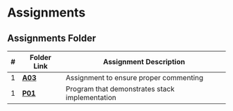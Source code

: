 # Assignments
##  Assignments Folder

|   #   | Folder Link | Assignment Description |
| :---: | ----------- | ---------------------- |
|    1   |  [__A03__](https://github.com/jbwilliams1006/3013-Algorithms-Williams/tree/main/Assignments/A03)      |     Assignment to ensure proper commenting                                                                              
|    1   |  [__P01__](https://github.com/jbwilliams1006/3013-Algorithms-Williams/tree/main/Assignments/P01)      |     Program that demonstrates stack implementation  
